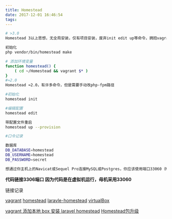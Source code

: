 ```yaml
---
title: Homestead
date: 2017-12-01 16:46:54
tags:
---
```


```bash
# >3.0
Homestead 3以上思想，无全局安装，仅有项目安装，废弃init edit up等命令，拥抱vagrant原生命令

初始化
php vendor/bin/homestead make

# 添加环境变量
function homestead() {
    ( cd ~/Homestead && vagrant $* )
}
#≈2.0
Homestead ≈2.0，有许多命令，但是需要手动改php-fpm路径

#初始化
homestead init

#编辑配置
homestead edit

带配置文件重启
homestead up --provision

#口令记录

数据库
DB_DATABASE=homestead
DB_USERNAME=homestead
DB_PASSWORD=secret

想通过你主机上的Navicat或Sequel Pro连接MySQL或Postgres，你应该使用端口33060（MySQL）或54320（Postgres）来连接“127.0.0.1”。这两个数据库的用户名和密码都是“homestead” / “secret”。
```


**代码链接3306端口 因为代码是在虚拟机运行，母机采用33060**

链接记录

[vagrant](https://www.vagrantup.com/)
[homestead](https://github.com/laravel/homestead)
[laravle-homestead](https://docs.golaravel.com/docs/5.0/homestead/)
[virtualBox](https://www.virtualbox.org/)

[vagrant 添加本地 box 安装 laravel homestead](https://zhuanlan.zhihu.com/p/25338468)
[Homestead包升级](https://segmentfault.com/a/1190000011781490)
